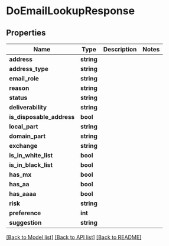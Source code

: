 # DoEmailLookupResponse

## Properties
Name | Type | Description | Notes
------------ | ------------- | ------------- | -------------
**address** | **string** |  | 
**address_type** | **string** |  | 
**email_role** | **string** |  | 
**reason** | **string** |  | 
**status** | **string** |  | 
**deliverability** | **string** |  | 
**is_disposable_address** | **bool** |  | 
**local_part** | **string** |  | 
**domain_part** | **string** |  | 
**exchange** | **string** |  | 
**is_in_white_list** | **bool** |  | 
**is_in_black_list** | **bool** |  | 
**has_mx** | **bool** |  | 
**has_aa** | **bool** |  | 
**has_aaaa** | **bool** |  | 
**risk** | **string** |  | 
**preference** | **int** |  | 
**suggestion** | **string** |  | 

[[Back to Model list]](../README.md#documentation-for-models) [[Back to API list]](../README.md#documentation-for-api-endpoints) [[Back to README]](../README.md)


